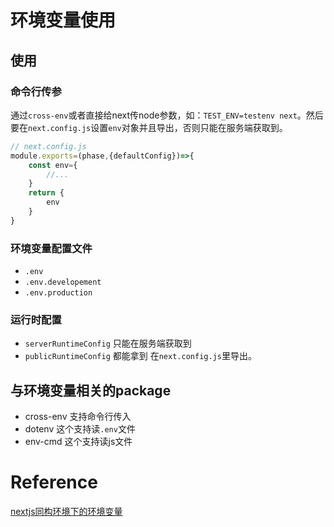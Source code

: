 # 环境变量使用

## 使用
### 命令行传参
通过`cross-env`或者直接给next传node参数，如：`TEST_ENV=testenv next`。然后要在`next.config.js`设置`env`对象并且导出，否则只能在服务端获取到。
```js
// next.config.js
module.exports=(phase,{defaultConfig})=>{
	const env={
		//...
	}
	return {
		env
	}
}
```
### 环境变量配置文件
- `.env`
- `.env.developement`
- `.env.production`
### 运行时配置
- `serverRuntimeConfig`	只能在服务端获取到
- `publicRuntimeConfig` 都能拿到
在`next.config.js`里导出。

### 

## 与环境变量相关的package
- cross-env 支持命令行传入
- dotenv 这个支持读`.env`文件
- env-cmd 这个支持读js文件
# Reference
[nextjs同构环境下的环境变量](https://zhuanlan.zhihu.com/p/165465497)
